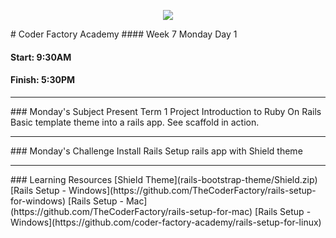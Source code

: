 <p align="center"><img src="https://github.com/coder-factory-academy/cf-guidline-css/blob/master/CFA.png"></p>
# Coder Factory Academy
#### Week 7 Monday Day 1

#### Start: 9:30AM
#### Finish: 5:30PM
<hr>
### Monday's Subject
Present Term 1 Project
Introduction to Ruby On Rails
Basic template theme into a rails app.
See scaffold in action.


<hr>
### Monday's Challenge
Install Rails
Setup rails app with Shield theme

<hr>
### Learning Resources
[Shield Theme](rails-bootstrap-theme/Shield.zip)
[Rails Setup - Windows](https://github.com/TheCoderFactory/rails-setup-for-windows)
[Rails Setup - Mac](https://github.com/TheCoderFactory/rails-setup-for-mac)
[Rails Setup - Windows](https://github.com/coder-factory-academy/rails-setup-for-linux)
